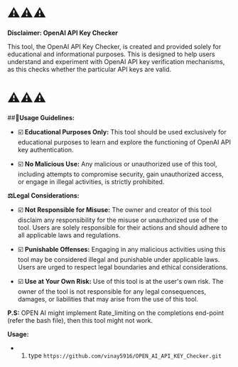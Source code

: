 ⚠️⚠️⚠️
===============

**Disclaimer: OpenAI API Key Checker**

This tool, the OpenAI API Key Checker, is created and provided solely for educational and informational purposes.
This is designed to help users understand and experiment with OpenAI API key verification mechanisms, as this checks whether the particular API keys are valid.

⚠️⚠️⚠️
===============
##**📗Usage Guidelines:**

- ☑️ **Educational Purposes Only:** This tool should be used exclusively for educational purposes to learn and explore the functioning of OpenAI API key authentication.

- ☑️ **No Malicious Use:** Any malicious or unauthorized use of this tool, including attempts to compromise security, gain unauthorized access, or engage in illegal activities, is strictly prohibited.

**⚖️Legal Considerations:**

- ☑️ **Not Responsible for Misuse:** The owner and creator of this tool disclaim any responsibility for the misuse or unauthorized use of the tool. Users are solely responsible for their actions and should adhere to all applicable laws and regulations.

- ☑️ **Punishable Offenses:** Engaging in any malicious activities using this tool may be considered illegal and punishable under applicable laws. Users are urged to respect legal boundaries and ethical considerations.

- ☑️ **Use at Your Own Risk:** Use of this tool is at the user's own risk. The owner of the tool is not responsible for any legal consequences, damages, or liabilities that may arise from the use of this tool.

**P.S:** OPEN AI might implement Rate_limiting on the completions end-point (refer the bash file), then this tool might not work.

**Usage:**

- 1. type `https://github.com/vinay5916/OPEN_AI_API_KEY_Checker.git`
